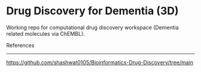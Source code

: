 # Drug Discovery for Dementia (3D)

Working repo for computational drug discovery workspace (Dementia related molecules via ChEMBL).

References <hr>
https://github.com/shashwat0105/Bioinformatics-Drug-Discovery/tree/main
